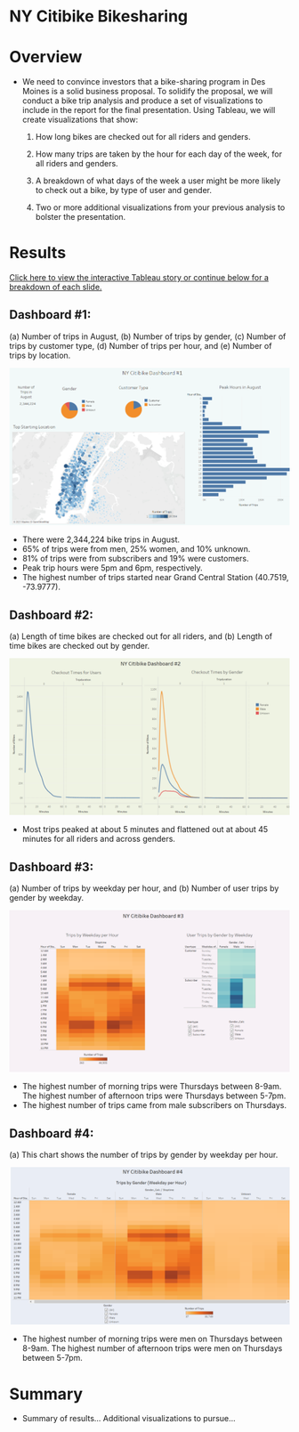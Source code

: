 # NY Citibike Bikesharing

# Overview

- We need to convince investors that a bike-sharing program in Des Moines is a solid business proposal. To solidify the proposal, we will conduct a bike trip analysis and produce a set of visualizations to include in the report for the final presentation. Using Tableau, we will create visualizations that show:

    1) How long bikes are checked out for all riders and genders.

    2) How many trips are taken by the hour for each day of the week, for all riders and genders.
    
    3) A breakdown of what days of the week a user might be more likely to check out a bike, by type of user and gender.

    4) Two or more additional visualizations from your previous analysis to bolster the presentation.

# Results
[Click here to view the interactive Tableau story or continue below for a breakdown of each slide.](https://public.tableau.com/profile/alex.forbis#!/vizhome/NYCitibikeWorkbook_Final/NYCitibikeStory)

   ## Dashboard #1: 
   
   (a) Number of trips in August, (b) Number of trips by gender, (c) Number of trips by customer type, (d) Number of trips per hour, and (e) Number of trips by location.

   ![db1.png](db1.png)

   - There were 2,344,224 bike trips in August. 
   - 65% of trips were from men, 25% women, and 10% unknown. 
   - 81% of trips were from subscribers and 19% were customers.
   - Peak trip hours were 5pm and 6pm, respectively.
   - The highest number of trips started near Grand Central Station (40.7519, -73.9777).


   ## Dashboard #2:
   
   (a) Length of time bikes are checked out for all riders, and (b) Length of time bikes are checked out by gender.

   ![db2.png](db2.png)

   - Most trips peaked at about 5 minutes and flattened out at about 45 minutes for all riders and across genders.

   ## Dashboard #3:
   
   (a) Number of trips by weekday per hour, and (b) Number of user trips by gender by weekday.
    
   ![db3.png](db3.png)

   - The highest number of morning trips were Thursdays between 8-9am. The highest number of afternoon trips were Thursdays between 5-7pm. 
   - The highest number of trips came from male subscribers on Thursdays.

   ## Dashboard #4:
   
   (a) This chart shows the number of trips by gender by weekday per hour.

   ![db4.png](db4.png)

   - The highest number of morning trips were men on Thursdays between 8-9am. The highest number of afternoon trips were men on Thursdays between 5-7pm. 

# Summary

  - Summary of results... Additional visualizations to pursue...

